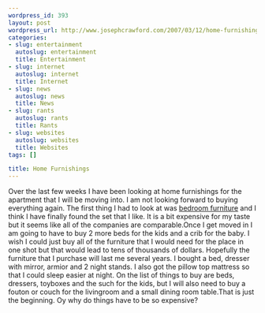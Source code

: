 ```yaml
--- 
wordpress_id: 393
layout: post
wordpress_url: http://www.josephcrawford.com/2007/03/12/home-furnishings/
categories: 
- slug: entertainment
  autoslug: entertainment
  title: Entertainment
- slug: internet
  autoslug: internet
  title: Internet
- slug: news
  autoslug: news
  title: News
- slug: rants
  autoslug: rants
  title: Rants
- slug: websites
  autoslug: websites
  title: Websites
tags: []

title: Home Furnishings
---
```

Over the last few weeks I have been looking at home furnishings for the apartment that I will be moving into.  I am not looking forward to buying everything again.  The first thing I had to look at was [bedroom furniture](http://www.greatpricedfurniture.com/bedroom-furniture.html) and I think I have finally found the set that I like.  It is a bit expensive for my taste but it seems like all of the companies are comparable.Once I get moved in I am going to have to buy 2 more beds for the kids and a crib for the baby.  I wish I could just buy all of the furniture that I would need for the place in one shot but that would lead to tens of thousands of dollars.  Hopefully the furniture that I purchase will last me several years.  I bought a bed, dresser with mirror, armior and 2 night stands.  I also got the pillow top mattress so that I could sleep easier at night.  On the list of things to buy are beds, dressers, toyboxes and the such for the kids, but I will also need to buy a fouton or couch for the livingroom and a small dining room table.That is just the beginning.  Oy why do things have to be so expensive?
